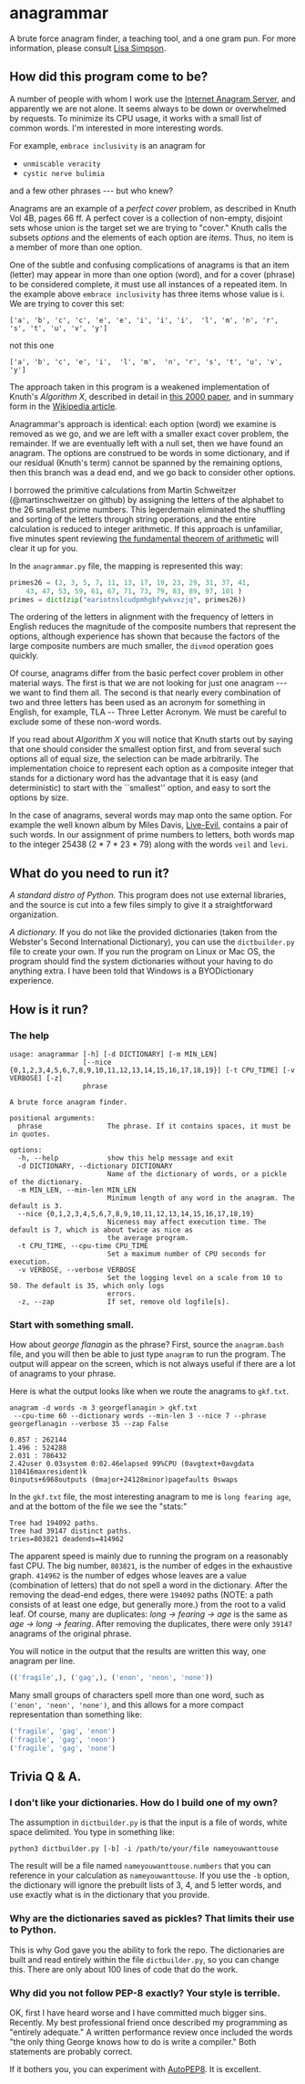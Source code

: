 # anagrammar

A brute force anagram finder, a teaching tool, and a one gram pun.
For more information, please consult [Lisa
Simpson](https://www.youtube.com/watch?v=cj71HnSJaUM).

## How did this program come to be?

A number of people with whom I work use the [Internet Anagram
Server](https://new.wordsmith.org/anagram/), and apparently we are not alone.
It seems always to be down or overwhelmed by requests. To minimize
its CPU usage, it works with a small list of common words. I'm
interested in more interesting words.

For example, `embrace inclusivity` is an anagram for 

- `unmiscable veracity`
- `cystic nerve bulimia`

and a few other phrases --- but who knew?

Anagrams are an example of a *perfect cover* problem, as described in
Knuth Vol 4B, pages 66 ff. A perfect cover is a collection of non-empty,
disjoint sets whose union is the target set we are trying to "cover." 
Knuth calls the subsets *options* and the elements of each option are
*items*. Thus, no item is a member of more than one option.

One of the subtle and confusing complications of anagrams is that an
item (letter) may appear in more than one option (word), and for a 
cover (phrase) to be considered complete, it must use all instances of
a repeated item. In the example above `embrace inclusivity` has three
items whose value is i. We are trying to cover this set:

`['a', 'b', 'c', 'c', 'e', 'e', 'i', 'i', 'i', 
  'l', 'm', 'n', 'r', 's', 't', 'u', 'v', 'y']`

not this one 

`['a', 'b', 'c', 'e', 'i',  'l', 'm', 
   'n', 'r', 's', 't', 'u', 'v', 'y']`

The approach taken in this program is a weakened implementation of 
Knuth's *Algorithm X*, described in detail in 
[this 2000 paper](https://www.ocf.berkeley.edu/~jchu/publicportal/sudoku/0011047.pdf), and
in summary form in the [Wikipedia article](https://en.wikipedia.org/wiki/Knuth%27s_Algorithm_X).

Anagrammar's approach is identical: each option (word) we examine is removed 
as we go, and we are left with a smaller exact cover problem, the remainder. If we 
are eventually left with a null set, then we have found an anagram. 
The options are construed to be words in some dictionary, and if 
our residual (Knuth's term) cannot be spanned by the remaining options, then this
branch was a dead end, and we go back to consider other options.

I borrowed the primitive calculations from Martin Schweitzer (@martinschweitzer on github) by
assigning the letters of the alphabet to the 26 smallest prime numbers. This 
legerdemain eliminated the shuffling and sorting of the letters through string
operations, and the entire calculation is reduced to integer arithmetic. If 
this approach is unfamiliar, five minutes spent reviewing [the fundamental 
theorem of arithmetic](https://en.wikipedia.org/wiki/Fundamental_theorem_of_arithmetic) 
will clear it up for you. 

In the `anagrammar.py` file, the mapping is represented this way:

```python
primes26 = (2, 3, 5, 7, 11, 13, 17, 19, 23, 29, 31, 37, 41, 
    43, 47, 53, 59, 61, 67, 71, 73, 79, 83, 89, 97, 101 )
primes = dict(zip("eariotnslcudpmhgbfywkvxzjq", primes26))
```

The ordering of the letters in alignment with the frequency of letters in
English reduces the magnitude of the composite numbers that represent the
options, although experience has shown that because the factors of the 
large composite numbers are much smaller, the `divmod` operation goes 
quickly.

Of course, anagrams differ from the basic perfect cover problem in 
other material ways. The first is that we are not looking for just
one anagram --- we want to find them all. The second is that nearly 
every combination of two and three letters has been used as an acronym
for something in English, for example, TLA -- Three Letter Acronym. We 
must be careful to exclude some of these non-word words.

If you read about *Algorithm X* you will notice that Knuth starts out by 
saying that one should consider the smallest option first, and from several
such options all of equal size, the selection can be made arbitrarily. 
The implementation choice to represent each option as a composite integer 
that stands for a dictionary word has the advantage that it is easy (and 
deterministic) to start
with the ``smallest'' option, and easy to sort the options by size.

In the case of anagrams, several words may map onto the same option. For example
the well known album by Miles Davis, [Live-Evil](https://en.wikipedia.org/wiki/Live-Evil_(Miles_Davis_album)),
contains a pair of such words. In our assignment of prime numbers to 
letters, both words map to the integer 25438 (2 * 7 * 23 * 79) along with
the words `veil` and `levi`.


## What do you need to run it?

*A standard distro of Python.* This program does not use external
libraries, and the source is cut into a few files simply to give
it a straightforward organization.

*A dictionary.* If you do not like the provided dictionaries (taken from the
Webster's Second International Dictionary), you can use the
`dictbuilder.py` file to create your own.  If you run the program
on Linux or Mac OS, the program should find the system dictionaries
without your having to do anything extra. I have been told that
Windows is a BYODictionary experience.

## How is it run?

### The help
```
usage: anagrammar [-h] [-d DICTIONARY] [-m MIN_LEN]
                  [--nice {0,1,2,3,4,5,6,7,8,9,10,11,12,13,14,15,16,17,18,19}] [-t CPU_TIME] [-v VERBOSE] [-z]
                  phrase

A brute force anagram finder.

positional arguments:
  phrase                The phrase. If it contains spaces, it must be in quotes.

options:
  -h, --help            show this help message and exit
  -d DICTIONARY, --dictionary DICTIONARY
                        Name of the dictionary of words, or a pickle of the dictionary.
  -m MIN_LEN, --min-len MIN_LEN
                        Minimum length of any word in the anagram. The default is 3.
  --nice {0,1,2,3,4,5,6,7,8,9,10,11,12,13,14,15,16,17,18,19}
                        Niceness may affect execution time. The default is 7, which is about twice as nice as
                        the average program.
  -t CPU_TIME, --cpu-time CPU_TIME
                        Set a maximum number of CPU seconds for execution.
  -v VERBOSE, --verbose VERBOSE
                        Set the logging level on a scale from 10 to 50. The default is 35, which only logs
                        errors.
  -z, --zap             If set, remove old logfile[s].

```

### Start with something small.

How about *george flanagin* as the phrase? First, source the `anagram.bash` 
file, and you will then be able to just type `anagram` to run the program. The 
output will appear on the screen, which is not always useful if there are a lot
of anagrams to your phrase.

Here is what the output looks like when we route the anagrams to `gkf.txt`.

```
anagram -d words -m 3 georgeflanagin > gkf.txt
 --cpu-time 60 --dictionary words --min-len 3 --nice 7 --phrase georgeflanagin --verbose 35 --zap False

0.857 : 262144
1.496 : 524288
2.031 : 786432
2.42user 0.03system 0:02.46elapsed 99%CPU (0avgtext+0avgdata 110416maxresident)k
0inputs+6968outputs (0major+24128minor)pagefaults 0swaps
```

In the `gkf.txt` file, the most interesting anagram to me is `long fearing age`,
and at the bottom of the file we see the "stats:"

```
Tree had 194092 paths.
Tree had 39147 distinct paths.
tries=803821 deadends=414962
```

The apparent speed is mainly due to running the program on a reasonably
fast CPU. The big number, `803821`, is the number of edges in the 
exhaustive graph. `414962` is the number of edges whose leaves are 
a value (combination of letters) that do not spell a word in the dictionary.
After the removing the dead-end edges, there were `194092` paths (NOTE: a path
consists of at least one edge, but generally more.) from the root to a valid
leaf.
Of course, many are duplicates: *long -> fearing -> age* is the same as 
*age -> long -> fearing*. After removing the duplicates,
there were only `39147` anagrams of the original phrase.

You will notice in the output that the results are written this way, one
anagram per line.

```python
(('fragile',), ('gag',), ('enon', 'neon', 'none'))
```

Many small groups of characters spell more than one word, such
as `('enon', 'neon', 'none')`, and this allows for a more 
compact representation than something like:

```python
('fragile', 'gag', 'enon')
('fragile', 'gag', 'neon')
('fragile', 'gag', 'none')
```

## Trivia Q & A.

### I don't like your dictionaries. How do I build one of my own?

The assumption in `dictbuilder.py` is that the input is a file of words, white
space delimited. You type in something like:

`python3 dictbuilder.py [-b] -i /path/to/your/file nameyouwanttouse`

The result will be a file named `nameyouwanttouse.numbers` that you can 
reference in your calculation as `nameyouwanttouse`. If you use the `-b` 
option, the dictionary will ignore the prebuilt lists of 3, 4, and 5 letter
words, and use exactly what is in the dictionary that you provide.

### Why are the dictionaries saved as pickles? That limits their use to Python. 

This is why God gave you the ability to fork the repo. The dictionaries are
built and read entirely within the file `dictbuilder.py`, so you can change
this. There are only about 100 lines of code that do the work. 

### Why did you not follow PEP-8 exactly? Your style is terrible. 

OK, first I have heard worse and I have committed much bigger sins.
Recently. My best professional friend once described my programming
as "entirely adequate." A written performance review once included
the words "the only thing George knows how to do is write a compiler."
Both statements are probably correct.

If it bothers you, you can experiment with
[AutoPEP8](https://pypi.org/project/autopep8/0.8/).  It is excellent.

